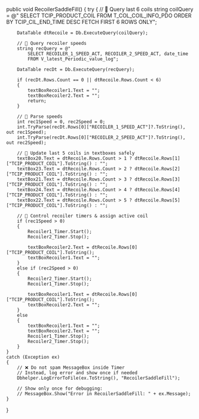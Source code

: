 public void RecoilerSaddleFill()
{
    try
    {
        // 🔹 Query last 6 coils
        string coilQuery = @"
            SELECT TCIP_PRODUCT_COIL 
            FROM T_COL_COIL_INFO_PDO 
            ORDER BY TCIP_CIL_END_TIME DESC 
            FETCH FIRST 6 ROWS ONLY";

        DataTable dtRecoile = Db.ExecuteQuery(coilQuery);

        // 🔹 Query recoiler speeds
        string recQuery = @"
            SELECT RECOILER_1_SPEED_ACT, RECOILER_2_SPEED_ACT, date_time 
            FROM V_latest_Periodic_value_log";

        DataTable recDt = Db.ExecuteQuery(recQuery);

        if (recDt.Rows.Count == 0 || dtRecoile.Rows.Count < 6)
        {
            textBoxRecoiler1.Text = "";
            textBoxRecoiler2.Text = "";
            return;
        }

        // 🔹 Parse speeds
        int rec1Speed = 0, rec2Speed = 0;
        int.TryParse(recDt.Rows[0]["RECOILER_1_SPEED_ACT"]?.ToString(), out rec1Speed);
        int.TryParse(recDt.Rows[0]["RECOILER_2_SPEED_ACT"]?.ToString(), out rec2Speed);

        // 🔹 Update last 5 coils in textboxes safely
        textBox20.Text = dtRecoile.Rows.Count > 1 ? dtRecoile.Rows[1]["TCIP_PRODUCT_COIL"].ToString() : "";
        textBox23.Text = dtRecoile.Rows.Count > 2 ? dtRecoile.Rows[2]["TCIP_PRODUCT_COIL"].ToString() : "";
        textBox21.Text = dtRecoile.Rows.Count > 3 ? dtRecoile.Rows[3]["TCIP_PRODUCT_COIL"].ToString() : "";
        textBox24.Text = dtRecoile.Rows.Count > 4 ? dtRecoile.Rows[4]["TCIP_PRODUCT_COIL"].ToString() : "";
        textBox22.Text = dtRecoile.Rows.Count > 5 ? dtRecoile.Rows[5]["TCIP_PRODUCT_COIL"].ToString() : "";

        // 🔹 Control recoiler timers & assign active coil
        if (rec1Speed > 0)
        {
            Recoiler1_Timer.Start();
            Recoiler2_Timer.Stop();

            textBoxRecoiler2.Text = dtRecoile.Rows[0]["TCIP_PRODUCT_COIL"].ToString();
            textBoxRecoiler1.Text = "";
        }
        else if (rec2Speed > 0)
        {
            Recoiler2_Timer.Start();
            Recoiler1_Timer.Stop();

            textBoxRecoiler1.Text = dtRecoile.Rows[0]["TCIP_PRODUCT_COIL"].ToString();
            textBoxRecoiler2.Text = "";
        }
        else
        {
            textBoxRecoiler1.Text = "";
            textBoxRecoiler2.Text = "";
            Recoiler1_Timer.Stop();
            Recoiler2_Timer.Stop();
        }
    }
    catch (Exception ex)
    {
        // ❌ Do not spam MessageBox inside Timer
        // Instead, log error and show once if needed
        Dbhelper.LogErrorToFile(ex.ToString(), "RecoilerSaddleFill");

        // Show only once for debugging:
        // MessageBox.Show("Error in RecoilerSaddleFill: " + ex.Message);
    }
}